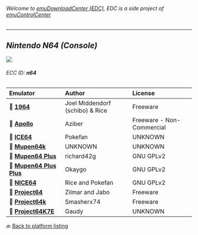 ###### Welcome to [emuDownloadCenter (EDC)](https://github.com/PhoenixInteractiveNL/emuDownloadCenter/wiki/), EDC is a side project of [emuControlCenter](https://github.com/PhoenixInteractiveNL/emuControlCenter/wiki/)
***
## _Nintendo N64 (Console)_
![](https://raw.githubusercontent.com/wiki/PhoenixInteractiveNL/emuDownloadCenter/images_platform/ecc_n64_teaser.png)
###### ECC ID: **n64**

| Emulator   | Author      | License     |
|:-----------|:------------|:------------|
| :file_folder: [**1964**](https://github.com/PhoenixInteractiveNL/emuDownloadCenter/wiki/Emulator-1964#menu) | Joel Middendorf (schibo) & Rice | Freeware |
| :file_folder: [**Apollo**](https://github.com/PhoenixInteractiveNL/emuDownloadCenter/wiki/Emulator-apollo#menu) | Aziber | Freeware - Non-Commercial |
| :file_folder: [**ICE64**](https://github.com/PhoenixInteractiveNL/emuDownloadCenter/wiki/Emulator-ice64#menu) | Pokefan | UNKNOWN |
| :file_folder: [**Mupen64k**](https://github.com/PhoenixInteractiveNL/emuDownloadCenter/wiki/Emulator-mupen64k#menu) | UNKNOWN | UNKNOWN |
| :file_folder: [**Mupen64 Plus**](https://github.com/PhoenixInteractiveNL/emuDownloadCenter/wiki/Emulator-mupen64plus#menu) | richard42g | GNU GPLv2 |
| :file_folder: [**Mupen64 Plus Plus**](https://github.com/PhoenixInteractiveNL/emuDownloadCenter/wiki/Emulator-mupen64pp#menu) | Okaygo | GNU GPLv2 |
| :file_folder: [**NICE64**](https://github.com/PhoenixInteractiveNL/emuDownloadCenter/wiki/Emulator-nice64#menu) | Rice and Pokefan | GNU GPLv2 |
| :file_folder: [**Project64**](https://github.com/PhoenixInteractiveNL/emuDownloadCenter/wiki/Emulator-project64#menu) | Zilmar and Jabo | Freeware |
| :file_folder: [**Project64k**](https://github.com/PhoenixInteractiveNL/emuDownloadCenter/wiki/Emulator-project64k#menu) | Smasherx74 | Freeware |
| :file_folder: [**Project64K7E**](https://github.com/PhoenixInteractiveNL/emuDownloadCenter/wiki/Emulator-project64k7e#menu) | Gaudy | UNKNOWN |

:back: [Back to platform listing](https://github.com/PhoenixInteractiveNL/emuDownloadCenter/wiki/EDC-Platform-List)
